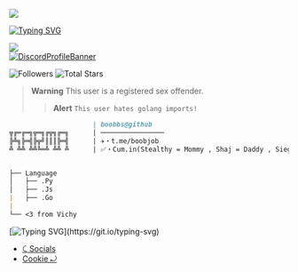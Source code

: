 <img src="https://cdn.discordapp.com/attachments/824105295121743872/1009108413130743888/IMG_6859.jpg"></code></a>

[![Typing SVG](https://readme-typing-svg.herokuapp.com?font=Yellowtail&duration=4000&color=730ACD&lines=Karma)](https://git.io/typing-svg)

![](https://komarev.com/ghpvc/?username=Ratsuyo&color=blueviolet)
<br>
[![DiscordProfileBanner](https://discord.c99.nl/widget/theme-3/1003739226870906981.png)](https://discord.com)

<p align="left">
  <img alt="Followers" src="https://img.shields.io/github/followers/boobbs?style=for-the-badge&logo=stylelint&color=blueviolet">
  <img alt="Total Stars" src="https://img.shields.io/github/stars/boobbs?style=for-the-badge&logo=Streamlit&color=blueviolet">
</p>

> **Warning**
> This user is a registered sex offender.
> > **Alert**
> ```This user hates golang imports!```
```md
                     | boobbs@github
╦╔═╔═╗╦═╗╔╦╗╔═╗      | ────────────────
╠╩╗╠═╣╠╦╝║║║╠═╣      | ✈️・t.me/boobjob
╩ ╩╩ ╩╩╚═╩ ╩╩ ╩      | ✅・Cum.in(Stealthy = Mommy , Shaj = Daddy , Siegfried = Granny , Dreamy = sexy , Hunolog = pro haxor + pls no mad anymore at me UwU , ui = my sex slave , Rayan = stepdaddy , Gulab = stepmommy , Fabio = Sexy + Hot , Merkz = my AHDH negrou , x3 = quotable , TrixTM = blacc , Aniell4 = cute , itroublve = troublebouble , Trippy = my daddy , blaststar/tech_support = my idol UwU , tos nigger = my son (me proud) , bytixo = oh , ichhacke = unjailed🥳)


├── Language
│   ├── .Py
│   ├── .Js
|   ├── .Go
|
└── <3 from Vichy
```

[![Typing SVG](https://readme-typing-svg.herokuapp.com?duration=2100&color=F7C433&lines=Have+something+to+say%3F;Without..;genuine+legally+accepted+proof%3F;Talk+to+my+dick.)](https://git.io/typing-svg)

- [⤹ Socials](https://clippy.link/sex)
- [Cookie ⤾](https://discord.gg/horney)
